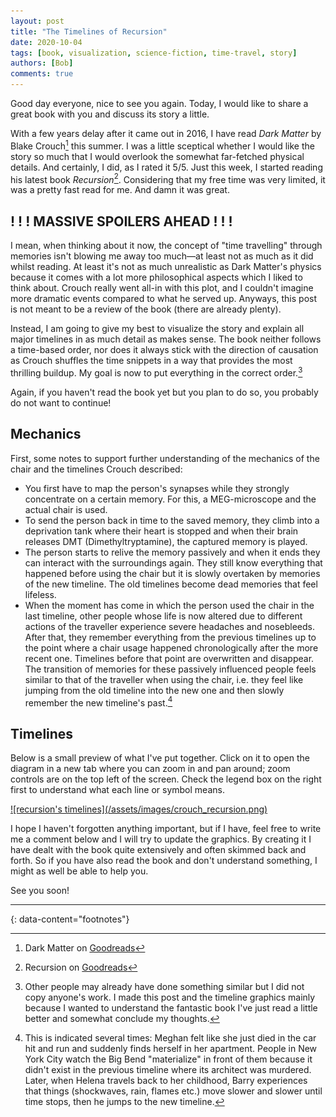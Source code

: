 ```yaml
---
layout: post
title: "The Timelines of Recursion"
date: 2020-10-04
tags: [book, visualization, science-fiction, time-travel, story]
authors: [Bob]
comments: true
---
```

Good day everyone, nice to see you again.
Today, I would like to share a great book with you and discuss its story a little.

With a few years delay after it came out in 2016, I have read *Dark Matter* by Blake Crouch[^dark-matter-gr] this summer.
I was a little sceptical whether I would like the story so much that I would overlook the somewhat far-fetched physical details.
And certainly, I did, as I rated it 5/5.
Just this week, I started reading his latest book *Recursion*[^recursion-gr].
Considering that my free time was very limited, it was a pretty fast read for me.
And damn it was great.

## ! ! ! MASSIVE SPOILERS AHEAD ! ! !

I mean, when thinking about it now, the concept of "time travelling" through memories isn't blowing me away too much—at least not as much as it did whilst reading.
At least it's not as much unrealistic as Dark Matter's physics because it comes with a lot more philosophical aspects which I liked to think about.
Crouch really went all-in with this plot, and I couldn't imagine more dramatic events compared to what he served up.
Anyways, this post is not meant to be a review of the book (there are already plenty).

Instead, I am going to give my best to visualize the story and explain all major timelines in as much detail as makes sense.
The book neither follows a time-based order, nor does it always stick with the direction of causation as Crouch shuffles the time snippets in a way that provides the most thrilling buildup.
My goal is now to put everything in the correct order.[^other-attempts]

Again, if you haven't read the book yet but you plan to do so, you probably do not want to continue!

## Mechanics

First, some notes to support further understanding of the mechanics of the chair and the timelines Crouch described:

- You first have to map the person's synapses while they strongly concentrate on a certain memory. For this, a MEG-microscope and the actual chair is used.
- To send the person back in time to the saved memory, they climb into a deprivation tank where their heart is stopped and when their brain releases DMT (Dimethyltryptamine), the captured memory is played.
- The person starts to relive the memory passively and when it ends they can interact with the surroundings again. They still know everything that happened before using the chair but it is slowly overtaken by memories of the new timeline. The old timelines become dead memories that feel lifeless.
- When the moment has come in which the person used the chair in the last timeline, other people whose life is now altered due to different actions of the traveller experience severe headaches and nosebleeds. After that, they remember everything from the previous timelines up to the point where a chair usage happened chronologically after the more recent one. Timelines before that point are overwritten and disappear. The transition of memories for these passively influenced people feels similar to that of the traveller when using the chair, i.e. they feel like jumping from the old timeline into the new one and then slowly remember the new timeline's past.[^passive-time-jump]

## Timelines

Below is a small preview of what I've put together.
Click on it to open the diagram in a new tab where you can zoom in and pan around; zoom controls are on the top left of the screen.
Check the legend box on the right first to understand what each line or symbol means.

<a href="viewer" target="_blank">
![recursion's timelines](/assets/images/crouch_recursion.png)
</a>

I hope I haven't forgotten anything important, but if I have, feel free to write me a comment below and I will try to update the graphics.
By creating it I have dealt with the book quite extensively and often skimmed back and forth.
So if you have also read the book and don't understand something, I might as well be able to help you.

See you soon!

---
{: data-content="footnotes"}

[^dark-matter-gr]: Dark Matter on [Goodreads](https://www.goodreads.com/book/show/27833670-dark-matter)

[^recursion-gr]: Recursion on [Goodreads](https://www.goodreads.com/book/show/42046112-recursion)

[^other-attempts]: Other people may already have done something similar but I did not copy anyone's work. I made this post and the timeline graphics mainly because I wanted to understand the fantastic book I've just read a little better and somewhat conclude my thoughts.

[^passive-time-jump]: This is indicated several times: Meghan felt like she just died in the car hit and run and suddenly finds herself in her apartment. People in New York City watch the Big Bend "materialize" in front of them because it didn't exist in the previous timeline where its architect was murdered. Later, when Helena travels back to her childhood, Barry experiences that things (shockwaves, rain, flames etc.) move slower and slower until time stops, then he jumps to the new timeline.
